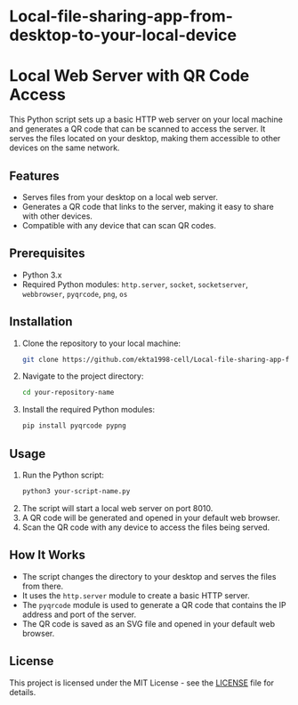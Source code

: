 # Local-file-sharing-app-from-desktop-to-your-local-device
# Local Web Server with QR Code Access

This Python script sets up a basic HTTP web server on your local machine and generates a QR code that can be scanned to access the server. It serves the files located on your desktop, making them accessible to other devices on the same network.

## Features
- Serves files from your desktop on a local web server.
- Generates a QR code that links to the server, making it easy to share with other devices.
- Compatible with any device that can scan QR codes.

## Prerequisites
- Python 3.x
- Required Python modules: `http.server`, `socket`, `socketserver`, `webbrowser`, `pyqrcode`, `png`, `os`

## Installation

1. Clone the repository to your local machine:
    ```bash
    git clone https://github.com/ekta1998-cell/Local-file-sharing-app-from-desktop-to-your-local-device.git
    ```
2. Navigate to the project directory:
    ```bash
    cd your-repository-name
    ```
3. Install the required Python modules:
    ```bash
    pip install pyqrcode pypng
    ```

## Usage

1. Run the Python script:
    ```bash
    python3 your-script-name.py
    ```
2. The script will start a local web server on port 8010.
3. A QR code will be generated and opened in your default web browser.
4. Scan the QR code with any device to access the files being served.

## How It Works

- The script changes the directory to your desktop and serves the files from there.
- It uses the `http.server` module to create a basic HTTP server.
- The `pyqrcode` module is used to generate a QR code that contains the IP address and port of the server.
- The QR code is saved as an SVG file and opened in your default web browser.

## License
This project is licensed under the MIT License - see the [LICENSE](LICENSE) file for details.
